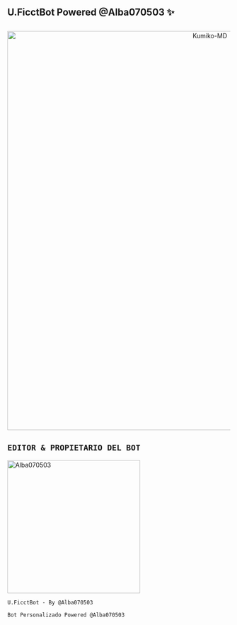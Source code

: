 ## U.FicctBot Powered @Alba070503 ✨ 
## 

<p align="center">
<img src="https://github.com/Alba070503/Rei-AyanamiBot-MD/blob/main/Menu2.jpg" alt="Kumiko-MD" width="900"/>
</p>


  ## `EDITOR & PROPIETARIO DEL BOT` 
<a href="https://github.com/Alba070503"><img src="https://github.com/Alba070503.png" width="300" height="300" alt="Alba070503"/></a>

`U.FicctBot - By @Alba070503 `

<!-- markdownlint-restore -->
<!-- prettier-ignore-end -->

<!-- ALL-CONTRIBUTORS-LIST:END -->
`Bot Personalizado Powered @Alba070503 `
